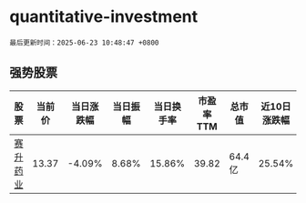 # quantitative-investment

`最后更新时间：2025-06-23 10:48:47 +0800`

## 强势股票

|股票|当前价|当日涨跌幅|当日振幅|当日换手率|市盈率TTM|总市值|近10日涨跌幅|
|----|----|----|----|----|----|----|----|
|[赛升药业](https://xueqiu.com/S/SZ300485)|13.37|-4.09%|8.68%|15.86%|39.82|64.4亿|25.54%|
